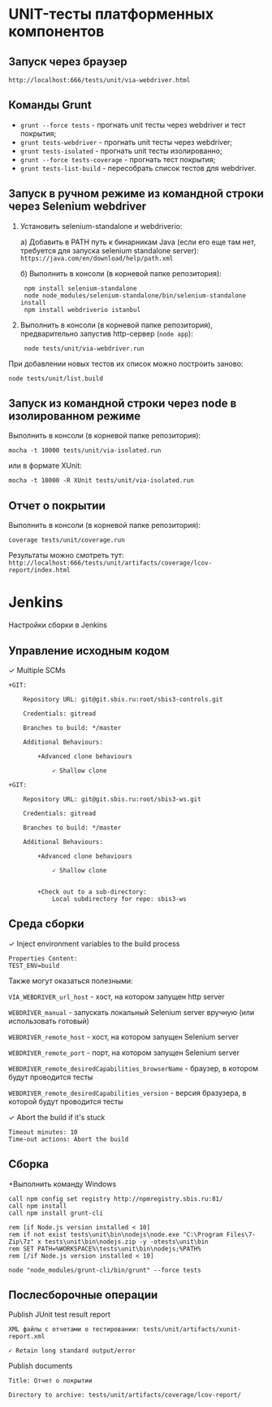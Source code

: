 # UNIT-тесты платформенных компонентов

## Запуск через браузер

`http://localhost:666/tests/unit/via-webdriver.html`

## Команды Grunt
- `grunt --force tests` - прогнать unit тесты через webdriver и тест покрытия;
- `grunt tests-webdriver` - прогнать unit тесты через webdriver;
- `grunt tests-isolated` - прогнать unit тесты изолированно;
- `grunt --force tests-coverage` - прогнать тест покрытия;
- `grunt tests-list-build` - пересобрать список тестов для webdriver.

## Запуск в ручном режиме из командной строки через Selenium webdriver
1. Установить selenium-standalone и webdriverio:

    a) Добавить в PATH путь к бинарникам Java (если его еще там нет, требуется для запуска selenium standalone server): `https://java.com/en/download/help/path.xml`

    б) Выполнить в консоли (в корневой папке репозитория):

        npm install selenium-standalone
        node node_modules/selenium-standalone/bin/selenium-standalone install
        npm install webdriverio istanbul

2. Выполнить в консоли (в корневой папке репозитория), предварительно запустив http-сервер (`node app`):

        node tests/unit/via-webdriver.run

При добавлении новых тестов их список можно построить заново:

    node tests/unit/list.build

## Запуск из командной строки через node в изолированном режиме
Выполнить в консоли (в корневой папке репозитория):

    mocha -t 10000 tests/unit/via-isolated.run

или в формате XUnit:

    mocha -t 10000 -R XUnit tests/unit/via-isolated.run

## Отчет о покрытии
Выполнить в консоли (в корневой папке репозитория):

    coverage tests/unit/coverage.run

Результаты можно смотреть тут:
`http://localhost:666/tests/unit/artifacts/coverage/lcov-report/index.html`

# Jenkins
Настройки сборки в Jenkins

## Управление исходным кодом
✓ Multiple SCMs

    +GIT:

        Repository URL: git@git.sbis.ru:root/sbis3-controls.git

        Credentials: gitread

        Branches to build: */master

        Additional Behaviours:

            +Advanced clone behaviours

                ✓ Shallow clone

    +GIT:

        Repository URL: git@git.sbis.ru:root/sbis3-ws.git

        Credentials: gitread

        Branches to build: */master

        Additional Behaviours:

            +Advanced clone behaviours

                ✓ Shallow clone


            +Check out to a sub-directory:
                Local subdirectory for repo: sbis3-ws

## Среда сборки
✓ Inject environment variables to the build process

    Properties Content:
    TEST_ENV=build

Также могут оказаться полезными:

`VIA_WEBDRIVER_url_host` - хост, на котором запущен http server

`WEBDRIVER_manual` - запускать локальный Selenium server вручную (или использовать готовый)

`WEBDRIVER_remote_host` - хост, на котором запущен Selenium server

`WEBDRIVER_remote_port` - порт, на котором запущен Selenium server

`WEBDRIVER_remote_desiredCapabilities_browserName` - браузер, в котором будут проводится тесты

`WEBDRIVER_remote_desiredCapabilities_version` - версия бразузера, в которой будут проводится тесты


✓ Abort the build if it's stuck

    Timeout minutes: 10
    Time-out actions: Abort the build

## Сборка
+Выполнить команду Windows

    call npm config set registry http://npmregistry.sbis.ru:81/
    call npm install
    call npm install grunt-cli

    rem [if Node.js version installed < 10]
    rem if not exist tests\unit\bin\nodejs\node.exe "C:\Program Files\7-Zip\7z" x tests\unit\bin\nodejs.zip -y -otests\unit\bin
    rem SET PATH=%WORKSPACE%\tests\unit\bin\nodejs;%PATH%
    rem [/if Node.js version installed < 10]

    node "node_modules/grunt-cli/bin/grunt" --force tests

## Послесборочные операции
Publish JUnit test result report

    XML файлы с отчетами о тестировании: tests/unit/artifacts/xunit-report.xml

    ✓ Retain long standard output/error

Publish documents

    Title: Отчет о покрытии

    Directory to archive: tests/unit/artifacts/coverage/lcov-report/

